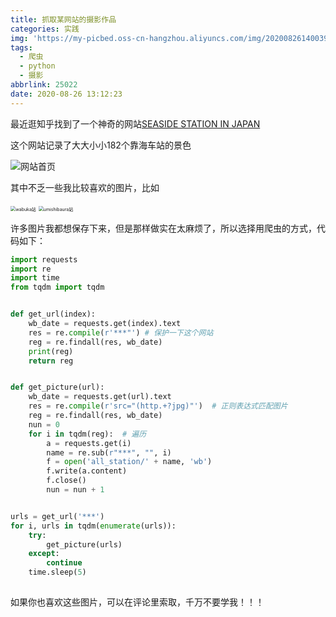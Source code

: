 ```yaml
---
title: 抓取某网站的摄影作品
categories: 实践
img: 'https://my-picbed.oss-cn-hangzhou.aliyuncs.com/img/20200826140039.jpg'
tags:
  - 爬虫
  - python
  - 摄影
abbrlink: 25022
date: 2020-08-26 13:12:23
---
```


最近逛知乎找到了一个神奇的网站[SEASIDE STATION IN JAPAN](https://seaside-station.com/)



这个网站记录了大大小小182个靠海车站的景色

![网站首页](https://my-picbed.oss-cn-hangzhou.aliyuncs.com/img/20200826131956.png)

其中不乏一些我比较喜欢的图片，比如

<img src="https://my-picbed.oss-cn-hangzhou.aliyuncs.com/img/20200826132210.png" alt="wabuka站" style="zoom: 50%;" />

<img src="https://my-picbed.oss-cn-hangzhou.aliyuncs.com/img/20200826132255.png" alt="umishibaura站" style="zoom: 50%;" />

许多图片我都想保存下来，但是那样做实在太麻烦了，所以选择用爬虫的方式，代码如下：

```python
import requests
import re
import time
from tqdm import tqdm


def get_url(index):
    wb_date = requests.get(index).text
    res = re.compile(r'***"') # 保护一下这个网站
    reg = re.findall(res, wb_date)
    print(reg)
    return reg


def get_picture(url):
    wb_date = requests.get(url).text
    res = re.compile(r'src="(http.+?jpg)"')  # 正则表达式匹配图片
    reg = re.findall(res, wb_date)
    nun = 0
    for i in tqdm(reg):  # 遍历
        a = requests.get(i)
        name = re.sub(r"***", "", i)
        f = open('all_station/' + name, 'wb')
        f.write(a.content)
        f.close()
        nun = nun + 1


urls = get_url('***')
for i, urls in tqdm(enumerate(urls)):
    try:
        get_picture(urls)
    except:
        continue
    time.sleep(5)
        
```

如果你也喜欢这些图片，可以在评论里索取，千万不要学我！！！




